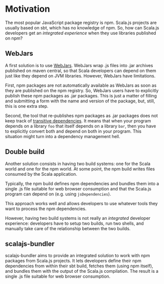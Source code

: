 # Motivation

The most popular JavaScript package registry is npm. Scala.js projects are usually based on sbt,
which has no knowledge of npm. So, how can Scala.js developers get an *integrated experience* when
they use libraries published on npm?

## WebJars

A first solution is to use [WebJars](http://www.webjars.org/). WebJars wrap .js files into .jar
archives published on maven central, so that Scala developers can depend on them just like
they depend on JVM libraries. However, WebJars have limitations.

First, npm packages are not automatically available as WebJars as soon as they are published on
the npm registry. So, WebJars users have to explicitly publish these npm packages as .jar packages.
This is just a matter of filling and submitting a form with the name and version of the package, 
but, still, this is one extra step.

Second, the tool that re-publishes npm packages as .jar packages does not keep track of
[transitive dependencies](https://github.com/webjars/webjars/issues/1186).
It means that when your program depends on a library `foo` that itself depends on a library `bar`,
then you have to explicitly convert both and depend on both in your program. This situation
might turn into a dependency management hell.

## Double build

Another solution consists in having two build systems: one for the Scala world and one for
the npm world. At some point, the npm build writes files consumed by the Scala application.

Typically, the npm build defines npm dependencies and bundles them into a single .js
file suitable for web browser consumption and that the Scala.js program can depend
on (e.g. using `jsDependencies`).

This approach works well and allows developers to use whatever tools they want to process
the npm dependencies.

However, having two build systems is not really an _integrated_ developer experience:
developers have to setup two builds, run two shells, and manually take care of the
relationship between the two builds.

## scalajs-bundler

scalajs-bundler aims to provide an integrated solution to work with npm packages from
Scala.js projects. It lets developers define their npm dependencies from within their sbt build,
fetches them (using npm itself), and bundles them with the output of the Scala.js compilation.
The result is a single .js file suitable for web browser consumption.
